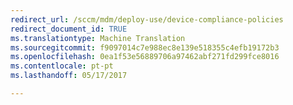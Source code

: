 ```yaml
---
redirect_url: /sccm/mdm/deploy-use/device-compliance-policies
redirect_document_id: TRUE
ms.translationtype: Machine Translation
ms.sourcegitcommit: f9097014c7e988ec8e139e518355c4efb19172b3
ms.openlocfilehash: 0ea1f53e56889706a97462abf271fd299fce8016
ms.contentlocale: pt-pt
ms.lasthandoff: 05/17/2017

---
```


